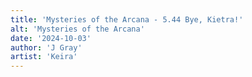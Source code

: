 ```yaml
---
title: 'Mysteries of the Arcana - 5.44 Bye, Kietra!'
alt: 'Mysteries of the Arcana'
date: '2024-10-03'
author: 'J Gray'
artist: 'Keira'
---
```

